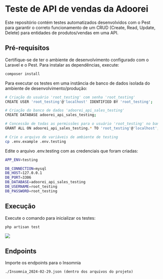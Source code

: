 # Teste de API de vendas da Adoorei
Este repositório contém testes automatizados desenvolvidos com o Pest para garantir o correto funcionamento de um CRUD (Create, Read, Update, Delete) para entidades de produtos/vendas em uma API.

## Pré-requisitos
Certifique-se de ter o ambiente de desenvolvimento configurado com o Laravel e o Pest. Para instalar as dependências, execute:
```bash
composer install
```

Para executar os testes em uma instância de banco de dados isolada do ambiente de desenvolvimento/produção:
```bash
# Criação do usuário 'root_testing' com senha 'root_testing'
CREATE USER 'root_testing'@'localhost' IDENTIFIED BY 'root_testing';

# Criação do banco de dados 'adoorei_api_sales_testing'
CREATE DATABASE adoorei_api_sales_testing;

# Concessão de todas as permissões para o usuário 'root_testing' no banco de dados 'adoorei_api_sales_testing'
GRANT ALL ON adoorei_api_sales_testing.* TO 'root_testing'@'localhost';

# Crie o arquivo de variáveis de ambiente de testing
cp .env.example .env.testing
```

Edite o arquivo .env.testing com as credenciais que foram criadas:
```bash
APP_ENV=testing

DB_CONNECTION=mysql
DB_HOST=127.0.0.1
DB_PORT=3306
DB_DATABASE=adoorei_api_sales_testing
DB_USERNAME=root_testing
DB_PASSWORD=root_testing
```

## Execução
Execute o comando para inicializar os testes:
```bash
php artisan test
```
<img src="https://i.ibb.co/9gqdjQr/Sem-t-tulo1234.png">

## Endpoints
Importe os endpoints para o Insomnia
```
./Insomnia_2024-02-29.json (dentro dos arquivos do projeto)
```
